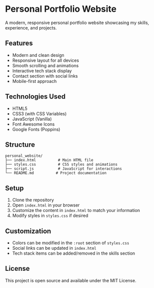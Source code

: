 # Personal Portfolio Website

A modern, responsive personal portfolio website showcasing my skills, experience, and projects.

## Features

- Modern and clean design
- Responsive layout for all devices
- Smooth scrolling and animations
- Interactive tech stack display
- Contact section with social links
- Mobile-first approach

## Technologies Used

- HTML5
- CSS3 (with CSS Variables)
- JavaScript (Vanilla)
- Font Awesome Icons
- Google Fonts (Poppins)

## Structure

```
personal_website/
├── index.html          # Main HTML file
├── styles.css          # CSS styles and animations
├── script.js           # JavaScript for interactions
└── README.md          # Project documentation
```

## Setup

1. Clone the repository
2. Open `index.html` in your browser
3. Customize the content in `index.html` to match your information
4. Modify styles in `styles.css` if desired

## Customization

- Colors can be modified in the `:root` section of `styles.css`
- Social links can be updated in `index.html`
- Tech stack items can be added/removed in the skills section

## License

This project is open source and available under the MIT License.
